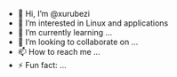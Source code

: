 - 👋 Hi, I’m @xurubezi
- 👀 I’m interested in Linux and applications
- 🌱 I’m currently learning ...
- 💞️ I’m looking to collaborate on ...
- 📫 How to reach me ...
- ⚡ Fun fact: ...

<!---
xurubezi/xurubezi is a ✨ special ✨ repository because its `README.md` (this file) appears on your GitHub profile.
You can click the Preview link to take a look at your changes.
--->
